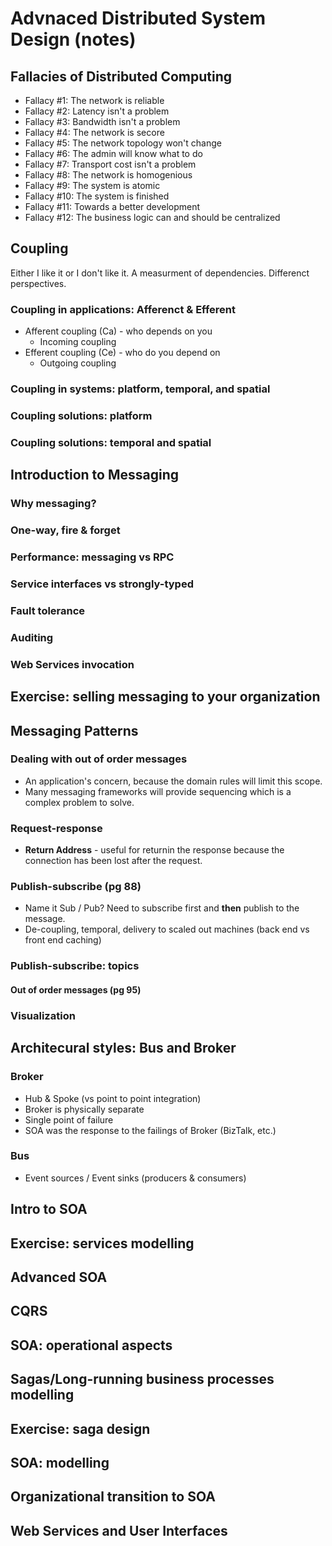 # Advnaced Distributed System Design (notes)

## Fallacies of Distributed Computing

* Fallacy #1: The network is reliable
* Fallacy #2: Latency isn't a problem
* Fallacy #3: Bandwidth isn't a problem
* Fallacy #4: The network is secore
* Fallacy #5: The network topology won't change
* Fallacy #6: The admin will know what to do
* Fallacy #7: Transport cost isn't a problem
* Fallacy #8: The network is homogenious
* Fallacy #9: The system is atomic
* Fallacy #10: The system is finished
* Fallacy #11: Towards a better development
* Fallacy #12: The business logic can and should be centralized

## Coupling

Either I like it or I don't like it.  A measurment of dependencies.  Differenct perspectives.

### Coupling in applications: Afferenct & Efferent

* Afferent coupling (Ca) - who depends on you
  * Incoming coupling
* Efferent coupling (Ce) - who do you depend on
  * Outgoing coupling

### Coupling in systems: platform, temporal, and spatial

### Coupling solutions: platform

### Coupling solutions: temporal and spatial

## Introduction to Messaging

### Why messaging?

### One-way, fire & forget

### Performance: messaging vs RPC

### Service interfaces vs strongly-typed

### Fault tolerance

### Auditing

### Web Services invocation

## Exercise: selling messaging to your organization

## Messaging Patterns

### Dealing with out of order messages

* An application's concern, because the domain rules will limit this scope.
* Many messaging frameworks will provide sequencing which is a complex problem to solve.

### Request-response

* **Return Address** - useful for returnin the response because the connection has been lost after the request.

### Publish-subscribe (pg 88)

* Name it Sub / Pub?  Need to subscribe first and **then** publish to the message.
* De-coupling, temporal, delivery to scaled out machines (back end vs front end caching)

### Publish-subscribe: topics

#### Out of order messages (pg 95)

### Visualization

## Architecural styles: Bus and Broker

### Broker

* Hub & Spoke (vs point to point integration)
* Broker is physically separate
* Single point of failure
* SOA was the response to the failings of Broker (BizTalk, etc.)

### Bus

* Event sources / Event sinks (producers & consumers)

## Intro to SOA

## Exercise: services modelling

## Advanced SOA

## CQRS

## SOA: operational aspects

## Sagas/Long-running business processes modelling

## Exercise: saga design

## SOA: modelling

## Organizational transition to SOA

## Web Services and User Interfaces

